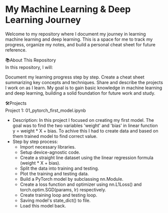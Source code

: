 # My Machine Learning & Deep Learning Journey
Welcome to my repository where I document my journey in learning machine learning and deep learning. This is a space for me to track my progress, organize my notes, and build a personal cheat sheet for future reference.

📚About This Repository  
In this repository, I will:

Document my learning progress step by step.
Create a cheat sheet summarizing key concepts and techniques.
Share and describe the projects I work on as I learn.
My goal is to gain basic knowledge in machine learning and deep learning, building a solid foundation for future work and study.

🛠️Projects  
Project 1: 01_pytorch_first_model.ipynb  
- Description:
  In this project I focused on creating my first model. The goal was to find the two variables 'weight' and 'bias' in linear function  
  y = weight * X + bias. To achive this I had to create data and based on them trained model to find correct value.   
- Step by step process:    
  * Import necessary libraries.  
  * Setup device-agnostic code.  
  * Create a straight line dataset using the linear regression formula (weight * X + bias).  
  * Split the data into training and testing.  
  * Plot the training and testing data.  
  * Build a PyTorch model by subclassing nn.Module.  
  * Create a loss function and optimizer using nn.L1Loss() and torch.optim.SGD(params, lr) respectively.  
  * Create training loop and testing loop.  
  * Saving model's state_dict() to file.  
  * Load this model back.  

